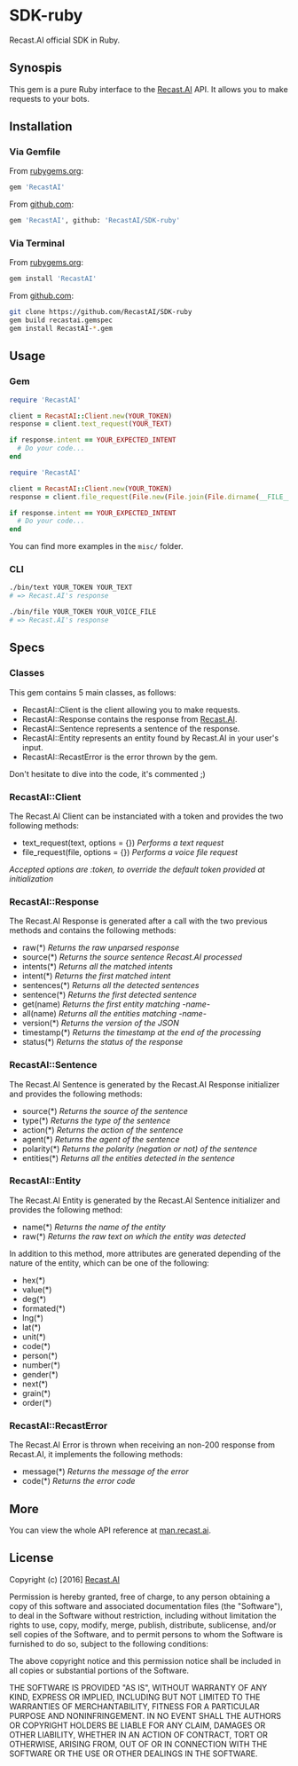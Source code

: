 # SDK-ruby

Recast.AI official SDK in Ruby.


## Synospis

This gem is a pure Ruby interface to the [Recast.AI](https://recast.ai) API. It allows you to make requests to your bots.


## Installation

### Via Gemfile

From [rubygems.org](https://rubygems.org/):

```bash
gem 'RecastAI'
```

From [github.com](https://github.com/):

```bash
gem 'RecastAI', github: 'RecastAI/SDK-ruby'
```

### Via Terminal

From [rubygems.org](https://rubygems.org/):

```bash
gem install 'RecastAI'
```

From [github.com](https://github.com/):

```bash
git clone https://github.com/RecastAI/SDK-ruby
gem build recastai.gemspec
gem install RecastAI-*.gem
```


## Usage

### Gem

```ruby
require 'RecastAI'

client = RecastAI::Client.new(YOUR_TOKEN)
response = client.text_request(YOUR_TEXT)

if response.intent == YOUR_EXPECTED_INTENT
  # Do your code...
end
```

```ruby
require 'RecastAI'

client = RecastAI::Client.new(YOUR_TOKEN)
response = client.file_request(File.new(File.join(File.dirname(__FILE__), YOUR_FILE)))

if response.intent == YOUR_EXPECTED_INTENT
  # Do your code...
end
```

You can find more examples in the `misc/` folder.

### CLI

```bash
./bin/text YOUR_TOKEN YOUR_TEXT
# => Recast.AI's response
```

```bash
./bin/file YOUR_TOKEN YOUR_VOICE_FILE
# => Recast.AI's response
```

## Specs

### Classes

This gem contains 5 main classes, as follows:

* RecastAI::Client is the client allowing you to make requests.
* RecastAI::Response contains the response from [Recast.AI](https://recast.ai).
* RecastAI::Sentence represents a sentence of the response.
* RecastAI::Entity represents an entity found by Recast.AI in your user's input.
* RecastAI::RecastError is the error thrown by the gem.

Don't hesitate to dive into the code, it's commented ;)

### RecastAI::Client

The Recast.AI Client can be instanciated with a token and provides the two following methods:

* text_request(text, options = {}) *Performs a text request*
* file_request(file, options = {}) *Performs a voice file request*

*Accepted options are :token, to override the default token provided at initialization*

### RecastAI::Response

The Recast.AI Response is generated after a call with the two previous methods and contains the following methods:

* raw(\*) *Returns the raw unparsed response*
* source(\*) *Returns the source sentence Recast.AI processed*
* intents(\*) *Returns all the matched intents*
* intent(\*) *Returns the first matched intent*
* sentences(\*) *Returns all the detected sentences*
* sentence(\*) *Returns the first detected sentence*
* get(name) *Returns the first entity matching -name-*
* all(name) *Returns all the entities matching -name-*
* version(\*) *Returns the version of the JSON*
* timestamp(\*) *Returns the timestamp at the end of the processing*
* status(\*) *Returns the status of the response*

### RecastAI::Sentence

The Recast.AI Sentence is generated by the Recast.AI Response initializer and provides the following methods:

* source(\*) *Returns the source of the sentence*
* type(\*) *Returns the type of the sentence*
* action(\*) *Returns the action of the sentence*
* agent(\*) *Returns the agent of the sentence*
* polarity(\*) *Returns the polarity (negation or not) of the sentence*
* entities(\*) *Returns all the entities detected in the sentence*

### RecastAI::Entity

The Recast.AI Entity is generated by the Recast.AI Sentence initializer and provides the following method:

* name(\*) *Returns the name of the entity*
* raw(\*) *Returns the raw text on which the entity was detected*

In addition to this method, more attributes are generated depending of the nature of the entity, which can be one of the following:

* hex(\*)
* value(\*)
* deg(\*)
* formated(\*)
* lng(\*)
* lat(\*)
* unit(\*)
* code(\*)
* person(\*)
* number(\*)
* gender(\*)
* next(\*)
* grain(\*)
* order(\*)

### RecastAI::RecastError

The Recast.AI Error is thrown when receiving an non-200 response from Recast.AI, it implements the following methods:

* message(\*) *Returns the message of the error*
* code(\*) *Returns the error code*

## More

You can view the whole API reference at [man.recast.ai](https://man.recast.ai).


## License

Copyright (c) [2016] [Recast.AI](https://recast.ai)

Permission is hereby granted, free of charge, to any person obtaining a copy
of this software and associated documentation files (the "Software"), to deal
in the Software without restriction, including without limitation the rights
to use, copy, modify, merge, publish, distribute, sublicense, and/or sell
copies of the Software, and to permit persons to whom the Software is
furnished to do so, subject to the following conditions:

The above copyright notice and this permission notice shall be included in all
copies or substantial portions of the Software.

THE SOFTWARE IS PROVIDED "AS IS", WITHOUT WARRANTY OF ANY KIND, EXPRESS OR
IMPLIED, INCLUDING BUT NOT LIMITED TO THE WARRANTIES OF MERCHANTABILITY,
FITNESS FOR A PARTICULAR PURPOSE AND NONINFRINGEMENT. IN NO EVENT SHALL THE
AUTHORS OR COPYRIGHT HOLDERS BE LIABLE FOR ANY CLAIM, DAMAGES OR OTHER
LIABILITY, WHETHER IN AN ACTION OF CONTRACT, TORT OR OTHERWISE, ARISING FROM,
OUT OF OR IN CONNECTION WITH THE SOFTWARE OR THE USE OR OTHER DEALINGS IN THE
SOFTWARE.
